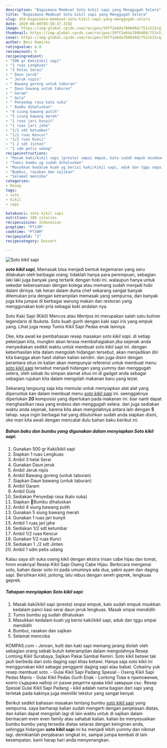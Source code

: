 ```yaml
---
description: "Bagaimana Membuat Soto kikil sapi yang Menggugah Selera"
title: "Bagaimana Membuat Soto kikil sapi yang Menggugah Selera"
slug: 454-bagaimana-membuat-soto-kikil-sapi-yang-menggugah-selera
date: 2020-08-08T05:58:37.319Z
image: https://img-global.cpcdn.com/recipes/59ff2e6da780640d/751x532cq70/soto-kikil-sapi-foto-resep-utama.jpg
thumbnail: https://img-global.cpcdn.com/recipes/59ff2e6da780640d/751x532cq70/soto-kikil-sapi-foto-resep-utama.jpg
cover: https://img-global.cpcdn.com/recipes/59ff2e6da780640d/751x532cq70/soto-kikil-sapi-foto-resep-utama.jpg
author: Bess Ramirez
ratingvalue: 4.8
reviewcount: 6
recipeingredient:
- "500 gr Kakikikil sapi"
- "1 ruas Lengkuas"
- "3 helai Serai"
- " Daun jeruk"
- " Jeruk nipis"
- " Bawang goreng untuk taburan"
- " Daun bawang untuk taburan"
- " Garam"
- " Gula"
- " Penyedap rasa kalo suka"
- " Bumbu dihaluskan"
- "4 siung bawang putih"
- "5 siung bawang merah"
- "1 ruas jari kunyit"
- "1 ruas jari jahe"
- "1/2 sdt ketumbar"
- "1/2 ruas Kencur"
- "1/2 ruas Kunci"
- "1 2 sdt Jinten"
- "1 sdm petis udang"
recipeinstructions:
- "Masak kaki/kikil sapi (presto) smpai empuk, kalo sudah empuk msukkan kedalam panci kasi serai daun jeruk lengkuas. Masak smpai mendidih"
- "Tumis bumbu yg sudah dihaluskan"
- "Masukkan kedalam kuah yg berisi kaki/kikil sapi, aduk dan tggu smpai mendidih"
- "Bumbui, rasakan dan sajikan"
- "Selamat mencoba"
categories:
- Resep
tags:
- soto
- kikil
- sapi

katakunci: soto kikil sapi 
nutrition: 288 calories
recipecuisine: Indonesian
preptime: "PT13M"
cooktime: "PT30M"
recipeyield: "2"
recipecategory: Dessert

---
```



![Soto kikil sapi](https://img-global.cpcdn.com/recipes/59ff2e6da780640d/751x532cq70/soto-kikil-sapi-foto-resep-utama.jpg)

<b><i>soto kikil sapi</i></b>, Memasak bisa menjadi bentuk kegemaran yang seru dilakukan oleh berbagai orang. tidaklah hanya para perempuan, sebagian laki laki juga banyak yang tertarik dengan hobi ini. walaupun hanya untuk sekedar kebersamaan dengan kolega atau memang sudah menjadi hobi dalam dirinya. tak heran dalam dunia chef sekarang sangat banyak ditemukan pria dengan ketrampilan memasak yang sempurna, dan banyak juga kita jumpai di berbagai warung makan dan restoran yang menggunakan koki pria sebagai koki andalan nya.

Soto Kaki Sapi (Kikil) Mencos atau Mentjos ini merupakan salah satu kuliner legendaris di Ibukota. Soto kuah gurih dengan kaki sapi iris yang empuk yang. Lihat juga resep Tumis Kikil Sapi Pedas enak lainnya.

Oke, kita awali ke pembahasan resep masakan <i>soto kikil sapi</i>. di setiap pekerjaan kita, mungkin akan terasa membahagiakan jika sejenak anda menyediakan sedikit waktu untuk membuat soto kikil sapi ini. dengan keberhasilan kita dalam mengolah hidangan tersebut, akan menjadikan diri kita bangga akan hasil olahan kalian sendiri. dan juga disini dengan perantara situs ini kalian akan mempunyai referensi untuk membuat menu <u>soto kikil sapi</u> tersebut menjadi hidangan yang yummy dan menggugah selera, oleh sebab itu simpan alamat situs ini di gadget anda sebagai sebagian rujukan kita dalam mengolah makanan baru yang lezat.


Sekarang langsung saja kita memulai untuk menyiapkan alat alat yang diperuntuk kan dalam membuat menu <u><i>soto kikil sapi</i></u> ini. seenggaknya diperlukan <b>20</b> komposisi yang diperlukan pada makanan ini. biar nanti dapat menghasilkan rasa yang endess dan menggugah selera. dan juga sediakan waktu anda sejenak, karena kita akan mengolahnya antara lain dengan <b>5</b> tahap. saya ingin berbagai hal yang dibutuhkan sudah anda siapkan disini, oke mari kita awali dengan mencatat dulu bahan baku berikut ini.

<!--inarticleads1-->

##### Bahan baku dan bumbu yang digunakan dalam menyiapkan Soto kikil sapi:

1. Gunakan 500 gr Kaki/kikil sapi
1. Siapkan 1 ruas Lengkuas
1. Ambil 3 helai Serai
1. Gunakan  Daun jeruk
1. Ambil  Jeruk nipis
1. Ambil  Bawang goreng (untuk taburan)
1. Siapkan  Daun bawang (untuk taburan)
1. Ambil  Garam
1. Ambil  Gula
1. Sediakan  Penyedap rasa (kalo suka)
1. Siapkan  🌳Bumbu dihaluskan
1. Ambil 4 siung bawang putih
1. Gunakan 5 siung bawang merah
1. Gunakan 1 ruas jari kunyit
1. Ambil 1 ruas jari jahe
1. Sediakan 1/2 sdt ketumbar
1. Ambil 1/2 ruas Kencur
1. Gunakan 1/2 ruas Kunci
1. Sediakan 1 ./2 sdt Jinten
1. Ambil 1 sdm petis udang


Kalau saya sih suka oseng kikil dengan ekstra irisan cabe hijau dan tomat, hmm enaknya! Resep Kikil Sapi Oseng Cabe Hijau. Berbicara mengenai soto, bahan dasar soto ini pada umumnya ada dua, yakni ayam dan daging sapi. Bersihkan kikil, potong, lalu rebus dengan sereh geprek, lengkuas geprek. 

<!--inarticleads2-->

##### Tahapan menyiapkan Soto kikil sapi:

1. Masak kaki/kikil sapi (presto) smpai empuk, kalo sudah empuk msukkan kedalam panci kasi serai daun jeruk lengkuas. Masak smpai mendidih
1. Tumis bumbu yg sudah dihaluskan
1. Masukkan kedalam kuah yg berisi kaki/kikil sapi, aduk dan tggu smpai mendidih
1. Bumbui, rasakan dan sajikan
1. Selamat mencoba


KOMPAS.com - Jeroan, kulit dan kaki sapi memang jarang diolah oleh sebagian orang sebab butuh keterampilan dalam mengolahnya Resep Lontong Kikil Surabaya, Sajikan Pakai Sambal Kemiri. Soto kikil betawi tak jauh berbeda dari soto daging sapi khas betawi. Hanya saja soto kikil ini menggunakan kikil sebagai pengganti daging sapi atau babat. Cobaiiny yuk resep membuat soto. - Gulai Kikil Sapi Padang Spesial - Oseng Kikil Sapi Pedas Manis - Gulai Kikil Pedas Gurih Enak - Lontong Това е приложение, което съдържа набор от разни рецепти крава kikil завърши със. Resep Spesial Gulai Kikil Sapi Padang - kikil adalah nama bagian dari sapi yang terletak pada kakinya juga memiliki tekstur yang sangat kenyal. 

Berikut sedikit bahasan masakan tentang bumbu <u>soto kikil sapi</u> yang sempurna. saya berharap kalian sudah mengerti dengan penjelasan diatas, dan kalian dapat mengolah lagi di lain waktu untuk di sajikan dalam bermacam even even family atau sahabat kalian. kalian bs menyesuaikan bumbu bumbu yang tersedia diatas selaras dengan keinginan anda, sehingga hidangan <b>soto kikil sapi</b> ini bs menjadi lebih yummy dan nikmat lagi. demikianlah penjabaran singkat ini, sampai jumpa kembali di lain kesempatan. kami harap hari anda menyenangkan.

